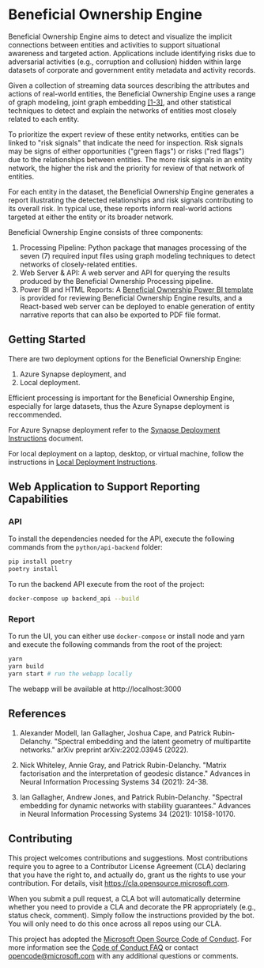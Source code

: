 # Beneficial Ownership Engine

Beneficial Ownership Engine aims to detect and visualize the implicit connections between entities and activities to support situational awareness and targeted action. Applications include identifying risks due to adversarial activities (e.g., corruption and collusion) hidden within large datasets of corporate and government entity metadata and activity records.

Given a collection of streaming data sources describing the attributes and actions of real-world entities, the Beneficial Ownership Engine uses a range of graph modeling, joint graph embedding [[1-3]](#references), and other statistical techniques to detect and explain the networks of entities most closely related to each entity.

To prioritize the expert review of these entity networks, entities can be linked to "risk signals" that indicate the need for inspection. Risk signals may be signs of either opportunities ("green flags") or risks ("red flags") due to the relationships between entities. The more risk signals in an entity network, the higher the risk and the priority for review of that network of entities.

For each entity in the dataset, the Beneficial Ownership Engine generates a report illustrating the detected relationships and risk signals contributing to its overall risk. In typical use, these reports inform real-world actions targeted at either the entity or its broader network.

Beneficial Ownership Engine consists of three components:

1. Processing Pipeline: Python package that manages processing of the seven (7) required input files using graph modeling techniques to detect networks of closely-related entities.
2. Web Server & API: A web server and API for querying the results produced by the Beneficial Ownership Processing pipeline.
3. Power BI and HTML Reports: A [Beneficial Ownership Power BI template](https://github.com/mbarnettHMX/beneficial-ownership-engine/tree/main/powerbi) is provided for reviewing Beneficial Ownership Engine results, and a React-based web server can be deployed to enable generation of entity narrative reports that can also be exported to PDF file format.

## Getting Started

There are two deployment options for the Beneficial Ownership Engine:

1. Azure Synapse deployment, and
2. Local deployment.

Efficient processing is important for the Beneficial Ownership Engine, especially for large datasets, thus the Azure Synapse deployment is reccommended.

For Azure Synapse deployment refer to the [Synapse Deployment Instructions](https://github.com/mbarnettHMX/beneficial-ownership-engine/blob/main/docs/deployment/SYNAPSE_DEPLOY.md) document.

For local deployment on a laptop, desktop, or virtual machine, follow the instructions in [Local Deployment Instructions](https://github.com/mbarnettHMX/beneficial-ownership-engine/blob/main/docs/deployment/LOCAL_DEPLOY.md).

## Web Application to Support Reporting Capabilities

### API

To install the dependencies needed for the API, execute the following commands from the `python/api-backend` folder:

```bash
pip install poetry
poetry install
```

To run the backend API execute from the root of the project:

```bash
docker-compose up backend_api --build
```

### Report

To run the UI, you can either use `docker-compose` or install node and yarn and execute the following commands from the root of the project:

```bash
yarn
yarn build
yarn start # run the webapp locally
```

The webapp will be available at http://localhost:3000

## References

1. Alexander Modell, Ian Gallagher, Joshua Cape, and Patrick Rubin-Delanchy. "Spectral embedding and the latent geometry of multipartite networks." arXiv preprint arXiv:2202.03945 (2022).

2. Nick Whiteley, Annie Gray, and Patrick Rubin-Delanchy. "Matrix factorisation and the interpretation of geodesic distance." Advances in Neural Information Processing Systems 34 (2021): 24-38.

3. Ian Gallagher, Andrew Jones, and Patrick Rubin-Delanchy. "Spectral embedding for dynamic networks with stability guarantees." Advances in Neural Information Processing Systems 34 (2021): 10158-10170.

## Contributing

This project welcomes contributions and suggestions.  Most contributions require you to agree to a Contributor License Agreement (CLA) declaring that you have the right to, and actually do, grant us the rights to use your contribution. For details, visit https://cla.opensource.microsoft.com.

When you submit a pull request, a CLA bot will automatically determine whether you need to provide a CLA and decorate the PR appropriately (e.g., status check, comment). Simply follow the instructions provided by the bot. You will only need to do this once across all repos using our CLA.

This project has adopted the [Microsoft Open Source Code of Conduct](https://opensource.microsoft.com/codeofconduct/). For more information see the [Code of Conduct FAQ](https://opensource.microsoft.com/codeofconduct/faq/) or contact [opencode@microsoft.com](mailto:opencode@microsoft.com) with any additional questions or comments.
